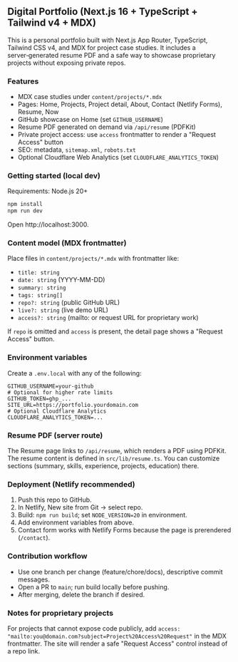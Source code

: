 ## Digital Portfolio (Next.js 16 + TypeScript + Tailwind v4 + MDX)

This is a personal portfolio built with Next.js App Router, TypeScript, Tailwind CSS v4, and MDX for project case studies. It includes a server‑generated resume PDF and a safe way to showcase proprietary projects without exposing private repos.

### Features

- MDX case studies under `content/projects/*.mdx`
- Pages: Home, Projects, Project detail, About, Contact (Netlify Forms), Resume, Now
- GitHub showcase on Home (set `GITHUB_USERNAME`)
- Resume PDF generated on demand via `/api/resume` (PDFKit)
- Private project access: use `access` frontmatter to render a "Request Access" button
- SEO: metadata, `sitemap.xml`, `robots.txt`
- Optional Cloudflare Web Analytics (set `CLOUDFLARE_ANALYTICS_TOKEN`)

### Getting started (local dev)

Requirements: Node.js 20+

```powershell
npm install
npm run dev
```

Open http://localhost:3000.

### Content model (MDX frontmatter)

Place files in `content/projects/*.mdx` with frontmatter like:

- `title: string`
- `date: string` (YYYY-MM-DD)
- `summary: string`
- `tags: string[]`
- `repo?: string` (public GitHub URL)
- `live?: string` (live demo URL)
- `access?: string` (mailto: or request URL for proprietary work)

If `repo` is omitted and `access` is present, the detail page shows a "Request Access" button.

### Environment variables

Create a `.env.local` with any of the following:

```
GITHUB_USERNAME=your-github
# Optional for higher rate limits
GITHUB_TOKEN=ghp_...
SITE_URL=https://portfolio.yourdomain.com
# Optional Cloudflare Analytics
CLOUDFLARE_ANALYTICS_TOKEN=...
```

### Resume PDF (server route)

The Resume page links to `/api/resume`, which renders a PDF using PDFKit. The resume content is defined in `src/lib/resume.ts`. You can customize sections (summary, skills, experience, projects, education) there.

### Deployment (Netlify recommended)

1. Push this repo to GitHub.
2. In Netlify, New site from Git -> select repo.
3. Build: `npm run build`; set `NODE_VERSION=20` in environment.
4. Add environment variables from above.
5. Contact form works with Netlify Forms because the page is prerendered (`/contact`).

### Contribution workflow

- Use one branch per change (feature/chore/docs), descriptive commit messages.
- Open a PR to `main`; run build locally before pushing.
- After merging, delete the branch if desired.

### Notes for proprietary projects

For projects that cannot expose code publicly, add `access: "mailto:you@domain.com?subject=Project%20Access%20Request"` in the MDX frontmatter. The site will render a safe "Request Access" control instead of a repo link.

